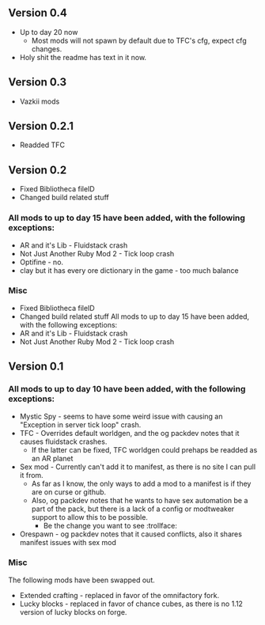 ## Version 0.4
* Up to day 20 now
    * Most mods will not spawn by default due to TFC's cfg, expect cfg changes.
* Holy shit the readme has text in it now.

## Version 0.3
* Vazkii mods

## Version 0.2.1
* Readded TFC

## Version 0.2
* Fixed Bibliotheca fileID
* Changed build related stuff

### All mods to up to day 15 have been added, with the following exceptions:
* AR and it's Lib - Fluidstack crash
* Not Just Another Ruby Mod 2 - Tick loop crash
* Optifine - no.
* clay but it has every ore dictionary in the game - too much balance

### Misc
* Fixed Bibliotheca fileID
* Changed build related stuff
All mods to up to day 15 have been added, with the following exceptions:
* AR and it's Lib - Fluidstack crash
* Not Just Another Ruby Mod 2 - Tick loop crash
 
## Version 0.1

### All mods to up to day 10 have been added, with the following exceptions:

* Mystic Spy - seems to have some weird issue with causing an "Exception in server tick loop" crash.
* TFC - Overrides default worldgen, and the og packdev notes that it causes fluidstack crashes.
   * If the latter can be fixed, TFC worldgen could prehaps be readded as an AR planet
* Sex mod - Currently can't add it to manifest, as there is no site I can pull it from.
   * As far as I know, the only ways to add a mod to a manifest is if they are on curse or github.
   * Also, og packdev notes that he wants to have sex automation be a part of the pack, but there is a lack of a config or modtweaker support to allow this to be possible.
     * Be the change you want to see :trollface:
* Orespawn - og packdev notes that it caused conflicts, also it shares manifest issues with sex mod

### Misc

The following mods have been swapped out.
* Extended crafting - replaced in favor of the omnifactory fork.
* Lucky blocks - replaced in favor of chance cubes, as there is no 1.12 version of lucky blocks on forge.